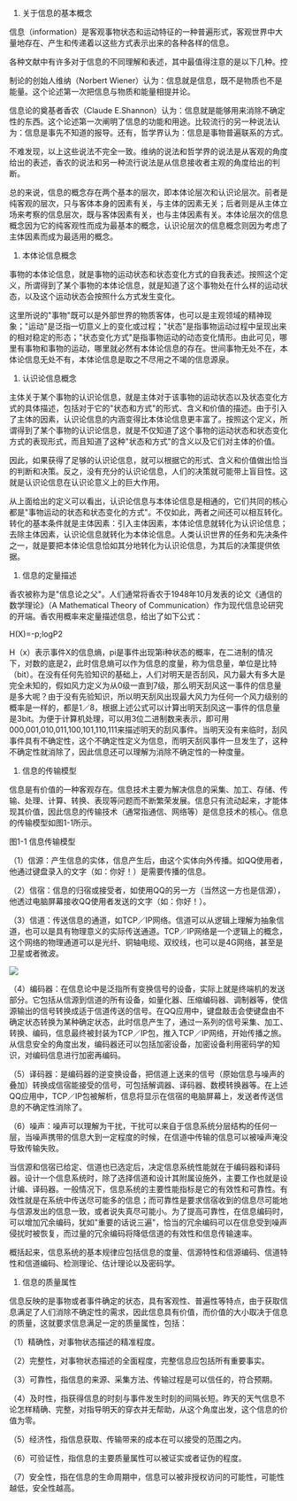 
1. 关于信息的基本概念

信息（information）是客观事物状态和运动特征的一种普遍形式，客观世界中大量地存在、产生和传递着以这些方式表示出来的各种各样的信息。

各种文献中有许多对于信息的不同理解和表述，其中最值得注意的是以下几种。控

制论的创始人维纳（Norbert
Wiener）认为：信息就是信息，既不是物质也不是能量。这个论述第一次把信息与物质和能量相提并论。

信息论的奠基者香农（Claude
E.Shannon）认为：信息就是能够用来消除不确定性的东西。这个论述第一次阐明了信息的功能和用途。比较流行的另一种说法认为：信息是事先不知道的报导。还有，哲学界认为：信息是事物普遍联系的方式。

不难发现，以上这些说法不完全一致。维纳的说法和哲学界的说法是从客观的角度给出的表述，香农的说法和另一种流行说法是从信息接收者主观的角度给出的判断。

总的来说，信息的概念存在两个基本的层次，即本体论层次和认识论层次。前者是纯客观的层次，只与客体本身的因素有关，与主体的因素无关；后者则是从主体立场来考察的信息层次，既与客体因素有关，也与主体因素有关。本体论层次的信息概念因为它的纯客观性而成为最基本的概念，认识论层次的信息概念则因为考虑了主体因素而成为最适用的概念。

1. 本体论信息概念

事物的本体论信息，就是事物的运动状态和状态变化方式的自我表述。按照这个定义，所谓得到了某个事物的本体论信息，就是知道了这个事物处在什么样的运动状态，以及这个运动状态会按照什么方式发生变化。

这里所说的"事物"既可以是外部世界的物质客体，也可以是主观领域的精神现象；"运动"是泛指一切意义上的变化或过程；"状态"是指事物运动过程中呈现出来的相对稳定的形态；"状态变化方式"是指事物运动的动态变化情形。由此可见，哪里有事物和事物的运动，哪里就必然有本体论信息的存在。世间事物无处不在，本体论信息无处不有，本体论信息是取之不尽用之不竭的信息源泉。

1. 认识论信息概念

主体关于某个事物的认识论信息，就是主体对于该事物的运动状态以及状态变化方式的具体描述，包括对于它的"状态和方式"的形式、含义和价值的描述。由于引入了主体的因素，认识论信息的内涵变得比本体论信息更丰富了。按照这个定义，所谓得到了某个事物的认识论信息，就是不仅知道了这个事物的运动状态和状态变化方式的表现形式，而且知道了这种"状态和方式"的含义以及它们对主体的价值。

因此，如果获得了足够的认识论信息，就可以根据它的形式、含义和价值做出恰当的判断和决策。反之，没有充分的认识论信息，人们的决策就可能带上盲目性。这就是认识论信息在认识论意义上的巨大作用。

从上面给出的定义可以看出，认识论信息与本体论信息是相通的，它们共同的核心都是"事物运动的状态和状态变化的方式"。不仅如此，两者之间还可以相互转化。转化的基本条件就是主体因素：引入主体因素，本体论信息就转化为认识论信息；去除主体因素，认识论信息就转化为本体论信息。人类认识世界的任务和先决条件之一，就是要把本体论信息恰如其分地转化为认识论信息，为其后的决策提供依据。

1. 信息的定量描述

香农被称为是"信息论之父"。人们通常将香农于1948年10月发表的论文《通信的数学理论》（A Mathematical Theory of Communication）作为现代信息论研究的开端。香农用概率来定量描述信息，给出了如下公式：

H(X)=-p;logP2

H（x）表示事件X的信息熵，pi是事件出现第i种状态的概率，在二进制的情况下，对数的底是2，此时信息熵可以作为信息的度量，称为信息量，单位是比特（bit）。在没有任何先验知识的基础上，人们对明天是否刮风，风力最大有多大是完全未知的，假如风力定义为从0级一直到7级，那么明天刮风这一事件的信息量是多大呢？由于没有先验知识，所以明天刮风出现最大风力为任何一个风力级别的概率是一样的，都是1／8，根据上述公式可以计算出明天刮风这一事件的信息量是3bit。为便于计算机处理，可以用3位二进制数来表示，即可用000,001,010,011,100,101,110,111来描述明天的刮风事件。当明天没有来临时，刮风事件具有不确定性，这个不确定性定义为信息，而明天刮风事件一旦发生了，这种不确定性就消除了，因此信息还可以理解为消除不确定性的一种度量。

1. 信息的传输模型

信息是有价值的一种客观存在。信息技术主要为解决信息的采集、加工、存储、传输、处理、计算、转换、表现等问题而不断繁荣发展。信息只有流动起来，才能体现其价值，因此信息的传输技术（通常指通信、网络等）是信息技术的核心。信息的传输模型如图1-1所示。

图1-1 信息传输模型

（1）信源：产生信息的实体，信息产生后，由这个实体向外传播。如QQ使用者，他通过键盘录入的文字（如：你好！）是需要传播的信息。

（2）信宿：信息的归宿或接受者，如使用QQ的另一方（当然这一方也是信源），他透过电脑屏幕接收QQ使用者发送的文字（如：你好！）。

（3）信道：传送信息的通道，如TCP／IP网络。信道可以从逻辑上理解为抽象信道，也可以是具有物理意义的实际传送通道。TCP／IP网络是一个逻辑上的概念，这个网络的物理通道可以是光纤、铜轴电缆、双绞线，也可以是4G网络，甚至是卫星或者微波。

![](https://img.kancloud.cn/68/4f/684fa2594445059b57fa39b60e7e4c7f_756x434.png)

（4）编码器：在信息论中是泛指所有变换信号的设备，实际上就是终端机的发送部分。它包括从信源到信道的所有设备，如量化器、压缩编码器、调制器等，使信源输出的信号转换成适于信道传送的信号。在QQ应用中，键盘敲击会使键盘由不确定状态转换为某种确定状态，此时信息产生了，通过一系列的信号采集、加工、转换、编码，信息最终被封装为TCP／IP包，推入TCP／IP网络，开始传播之旅。从信息安全的角度出发，编码器还可以包括加密设备，加密设备利用密码学的知识，对编码信息进行加密再编码。

（5）译码器：是编码器的逆变换设备，把信道上送来的信号（原始信息与噪声的叠加）转换成信宿能接受的信号，可包括解调器、译码器、数模转换器等。在上述QQ应用中，TCP／IP包被解析，信息将显示在信宿的电脑屏幕上，发送者传送信息的不确定性消除了。

（6）噪声：噪声可以理解为干扰，干扰可以来自于信息系统分层结构的任何一层，当噪声携带的信息大到一定程度的时候，在信道中传输的信息可以被噪声淹没导致传输失败。

当信源和信宿已给定、信道也已选定后，决定信息系统性能就在于编码器和译码器。设计一个信息系统时，除了选择信道和设计其附属设施外，主要工作也就是设计编、译码器。一般情况下，信息系统的主要性能指标是它的有效性和可靠性。有效性就是在系统中传送尽可能多的信息；而可靠性是要求信宿收到的信息尽可能地与信源发出的信息一致，或者说失真尽可能小。为了提高可靠性，在信息编码时，可以增加冗余编码，犹如"重要的话说三遍"，恰当的冗余编码可以在信息受到噪声侵扰时被恢复，而过量的冗余编码将降低信道的有效性和信息传输速率。

概括起来，信息系统的基本规律应包括信息的度量、信源特性和信源编码、信道特性和信道编码、检测理论、估计理论以及密码学。

1. 信息的质量属性

信息反映的是事物或者事件确定的状态，具有客观性、普遍性等特点，由于获取信息满足了人们消除不确定性的需求，因此信息具有价值，而价值的大小取决于信息的质量，这就要求信息满足一定的质量属性，包括：

（1）精确性，对事物状态描述的精准程度。

（2）完整性，对事物状态描述的全面程度，完整信息应包括所有重要事实。

（3）可靠性，指信息的来源、采集方法、传输过程是可以信任的，符合预期。

（4）及时性，指获得信息的时刻与事件发生时刻的间隔长短。昨天的天气信息不论怎样精确、完整，对指导明天的穿衣并无帮助，从这个角度出发，这个信息的价值为零。

（5）经济性，指信息获取、传输带来的成本在可以接受的范围之内。

（6）可验证性，指信息的主要质量属性可以被证实或者证伪的程度。

（7）安全性，指在信息的生命周期中，信息可以被非授权访问的可能性，可能性越低，安全性越高。

